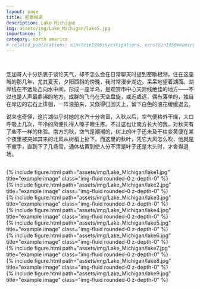 ```yaml
---
layout: page
title: 密歇根湖
description: Lake Michigan
img: assets/img/Lake_Michigan/lake5.jpg
importance: 1
category: north america
# related_publications: einstein1956investigations, einstein1950meaning
---
```


<!-- Every project has a beautiful feature showcase page.
It's easy to include images in a flexible 3-column grid format.
Make your photos 1/3, 2/3, or full width.

To give your project a background in the portfolio page, just add the img tag to the front matter like so: -->

 <!--    ---
    layout: page
    title: project
    description: a project with a background image
    img: /assets/img/12.jpg
    --- -->

<br/>

芝加哥人十分热衷于谈论天气，却不怎么会在日常聊天时提到密歇根湖。住在这座城的那几年，尤其夏天，夕阳西斜的傍晚，我时常漫步湖边，呆呆地望着湖面。湖岸线在不远处凸向水中间，形成一座半岛，是观赏市中心天际线绝佳的地方——不过也是人声最鼎沸的地方。成群的飞鸟在天空盘旋，或近或远，偶有落单的，独自在岸边的岩石上徘徊，一阵浪拍来，又倏得归回天上，留下白色的浪花缓缓退去。

说来也奇怪，这片湖似乎对她的水汽十分吝啬，入秋以后，空气便格外干燥，大口呼吸上几次，干冷的风便扎得人嗓子眼生疼。不过这也让南方长大的我，对秋天有了些不一样的体验。南方的秋，空气是潮潮的，树上的叶子还未及干枯变黄便在某个夜里被突如其来的北风从树梢上扯下。而这里的秋叶，凭它大风怎么吹，他就是不撒手，直到下了几场雪，通体枯黄到使人分不清是叶子还是木头时，才舍得退场。

<br/>

<div class="row">
    <div class="col-sm mt-3 mt-md-0">
        {% include figure.html path="assets/img/Lake_Michigan/lake1.jpg" title="example image" class="img-fluid rounded-0 z-depth-0" %}
    </div>
    <div class="col-sm mt-3 mt-md-0">
        {% include figure.html path="assets/img/Lake_Michigan/lake2.jpg" title="example image" class="img-fluid rounded-0 z-depth-0" %}
    </div>
    <div class="col-sm mt-3 mt-md-0">
        {% include figure.html path="assets/img/Lake_Michigan/lake3.jpg" title="example image" class="img-fluid rounded-0 z-depth-0" %}
    </div>
</div>

<div class="row">
    <div class="col-sm mt-3 mt-md-0">
        {% include figure.html path="assets/img/Lake_Michigan/lake4.jpg" title="example image" class="img-fluid rounded-0 z-depth-0" %}
    </div>
    <div class="col-sm mt-3 mt-md-0">
        {% include figure.html path="assets/img/Lake_Michigan/lake5.jpg" title="example image" class="img-fluid rounded-0 z-depth-0" %}
    </div>
    <div class="col-sm mt-3 mt-md-0">
        {% include figure.html path="assets/img/Lake_Michigan/lake6.jpg" title="example image" class="img-fluid rounded-0 z-depth-0" %}
    </div>
</div>

<div class="row">
    <div class="col-sm mt-3 mt-md-0">
        {% include figure.html path="assets/img/Lake_Michigan/lake7.jpg" title="example image" class="img-fluid rounded-0 z-depth-0" %}
    </div>
    <div class="col-sm mt-3 mt-md-0">
        {% include figure.html path="assets/img/Lake_Michigan/lake8.jpg" title="example image" class="img-fluid rounded-0 z-depth-0" %}
    </div>
    <div class="col-sm mt-3 mt-md-0">
        {% include figure.html path="assets/img/Lake_Michigan/lake9.jpg" title="example image" class="img-fluid rounded-0 z-depth-0" %}
    </div>
</div>

